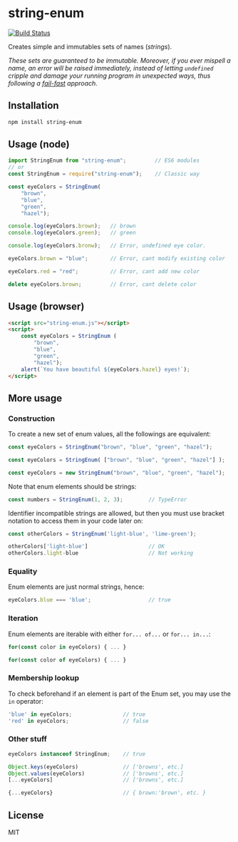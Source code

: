 # string-enum

<!-- [![Version](http://img.shields.io/npm/v/es6-enum.svg)](https://www.npmjs.org/package/es6-enum) -->
[![Build Status](https://travis-ci.org/frederickjeanguerin/string-enum.svg)](https://travis-ci.org/frederickjeanguerin/string-enum)

Creates simple and immutables sets of names (*strings*).

*These sets are guaranteed to be immutable. Moreover, if you ever mispell a name, an error will be raised immediately, instead of letting `undefined` cripple and damage your running program in unexpected ways, thus following a [fail-fast](https://en.wikipedia.org/wiki/Fail-fast) approach.*

## Installation

```sh
npm install string-enum
```

## Usage (node)

```javascript
import StringEnum from "string-enum";         // ES6 modules
// or
const StringEnum = require("string-enum");    // Classic way

const eyeColors = StringEnum(
    "brown",
    "blue",
    "green",
    "hazel");

console.log(eyeColors.brown);   // brown
console.log(eyeColors.green);   // green

console.log(eyeColors.bronw);   // Error, undefined eye color.

eyeColors.brown = "blue";       // Error, cant modify existing color

eyeColors.red = "red";          // Error, cant add new color

delete eyeColors.brown;         // Error, cant delete color

```

## Usage (browser)

```html
<script src="string-enum.js"></script>
<script>
    const eyeColors = StringEnum (
        "brown",
        "blue",
        "green",
        "hazel");
    alert(`You have beautiful ${eyeColors.hazel} eyes!`);
</script>
```

## More usage

### Construction

To create a new set of enum values, all the followings are equivalent:

```javascript
const eyeColors = StringEnum("brown", "blue", "green", "hazel");

const eyeColors = StringEnum( ["brown", "blue", "green", "hazel"] );

const eyeColors = new StringEnum("brown", "blue", "green", "hazel");
```

Note that enum elements should be strings:

```javascript
const numbers = StringEnum(1, 2, 3);        // TypeError
```

Identifier incompatible strings are allowed, but then you must use bracket notation to access them in your code later on:

```javascript
const otherColors = StringEnum('light-blue', 'lime-green');

otherColors['light-blue']                   // OK
otherColors.light-blue                      // Not working
```

### Equality

Enum elements are just normal strings, hence:

```javascript
eyeColors.blue === 'blue';                  // true
```

### Iteration

Enum elements are iterable with either `for... of...` or `for... in...`:

```javascript
for(const color in eyeColors) { ... }

for(const color of eyeColors) { ... }
```

### Membership lookup

To check beforehand if an element is part of the Enum set, you may use the `in` operator:

```javascript
'blue' in eyeColors;                // true
'red' in eyeColors;                 // false
```

### Other stuff

```javascript
eyeColors instanceof StringEnum;    // true

Object.keys(eyeColors)              // ['browns', etc.]
Object.values(eyeColors)            // ['browns', etc.]
[...eyeColors]                      // ['browns', etc.]

{...eyeColors}                      // { brown:'brown', etc. }
```

## License

MIT
